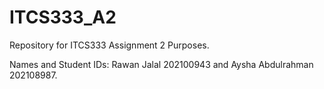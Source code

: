 # ITCS333_A2
Repository for ITCS333 Assignment 2 Purposes.  

Names and Student IDs: Rawan Jalal 202100943 and Aysha Abdulrahman 202108987.
